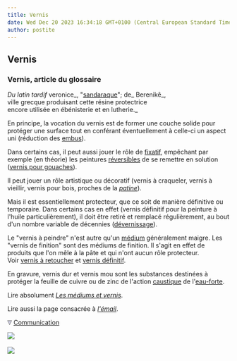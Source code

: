 ```yaml
---
title: Vernis
date: Wed Dec 20 2023 16:34:18 GMT+0100 (Central European Standard Time)
author: postite
---
```


## Vernis
### Vernis, article du glossaire
 _Du latin tardif_ veronice_, "[sandaraque](s.html#sandaraque)"; de_ Berenikê_,  
ville grecque produisant cette résine protectrice  
encore utilisée en ébénisterie et en lutherie._

En principe, la vocation du vernis est de former une couche solide pour protéger une surface tout en conférant éventuellement à celle-ci un aspect uni (réduction des [embus](embu.html)).

Dans certains cas, il peut aussi jouer le rôle de [fixatif](fixatifs.html), empêchant par exemple (en théorie) les peintures [réversibles](liants.html#reversibilite) de se remettre en solution ([vernis pour gouaches](vernisdefinitifs.html#levernispourlagouache)).

Il peut jouer un rôle artistique ou décoratif (vernis à craqueler, vernis à vieillir, vernis pour bois, proches de la _[patine](patines.html#patinesvieillissantesdestineesaumobilier)_).

Mais il est essentiellement protecteur, que ce soit de manière définitive ou temporaire. Dans certains cas en effet (vernis définitif pour la peinture à l'huile particulièrement), il doit être retiré et remplacé régulièrement, au bout d'un nombre variable de décennies ([dévernissage](devernissage.html)).

Le "vernis à peindre" n'est autre qu'un [médium](mediumsetvernis.html) généralement maigre. Les "vernis de finition" sont des médiums de finition. Il s'agit en effet de produits que l'on mêle à la pâte et qui n'ont aucun rôle protecteur.  
Voir [vernis à retoucher](vernisaretoucher.html) et [vernis définitif](vernisdefinitifs.html).

En gravure, vernis dur et vernis mou sont les substances destinées à protéger la feuille de cuivre ou de zinc de l'action [caustique](caustique.html) de l'[eau-forte](eauforte.html).

Lire absolument [_Les médiums et vernis_](mediumsetvernis.html).

Lire aussi la page consacrée à _[l'émail](email.html)_.



![](images/flechebas.gif) [Communication](http://www.artrealite.com/annonceurs.htm) 

[![](https://cbonvin.fr/sites/regie.artrealite.com/visuels/campagne1.png)](index-2.html#20131014)

![](https://cbonvin.fr/sites/regie.artrealite.com/visuels/campagne2.png)